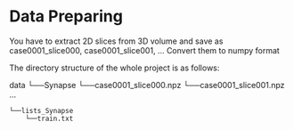# Data Preparing

You have to extract 2D slices from 3D volume and save as case0001_slice000, case0001_slice001, ...
Convert them to numpy format

The directory structure of the whole project is as follows:

data
    └──Synapse
        └──case0001_slice000.npz
        └──case0001_slice001.npz
        ...


    └──lists_Synapse
        └──train.txt
